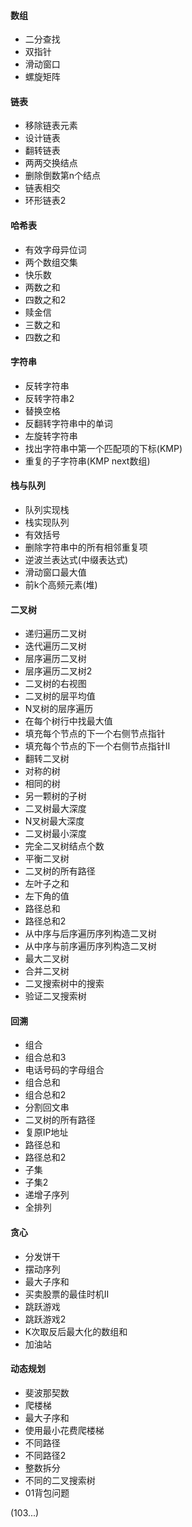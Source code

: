 #### 数组
- 二分查找
- 双指针
- 滑动窗口
- 螺旋矩阵

#### 链表
- 移除链表元素
- 设计链表
- 翻转链表
- 两两交换结点
- 删除倒数第n个结点
- 链表相交
- 环形链表2

#### 哈希表
- 有效字母异位词
- 两个数组交集
- 快乐数
- 两数之和
- 四数之和2
- 赎金信
- 三数之和
- 四数之和

#### 字符串
- 反转字符串
- 反转字符串2
- 替换空格
- 反翻转字符串中的单词
- 左旋转字符串
- 找出字符串中第一个匹配项的下标(KMP)
- 重复的子字符串(KMP next数组)

#### 栈与队列
- 队列实现栈
- 栈实现队列
- 有效括号
- 删除字符串中的所有相邻重复项
- 逆波兰表达式(中缀表达式)
- 滑动窗口最大值
- 前k个高频元素(堆)

#### 二叉树
- 递归遍历二叉树
- 迭代遍历二叉树
- 层序遍历二叉树
- 层序遍历二叉树2
- 二叉树的右视图
- 二叉树的层平均值
- N叉树的层序遍历
- 在每个树行中找最大值
- 填充每个节点的下一个右侧节点指针
- 填充每个节点的下一个右侧节点指针II
- 翻转二叉树
- 对称的树
- 相同的树
- 另一颗树的子树
- 二叉树最大深度
- N叉树最大深度
- 二叉树最小深度
- 完全二叉树结点个数
- 平衡二叉树
- 二叉树的所有路径
- 左叶子之和
- 左下角的值
- 路径总和
- 路径总和2
- 从中序与后序遍历序列构造二叉树
- 从中序与前序遍历序列构造二叉树
- 最大二叉树
- 合并二叉树
- 二叉搜索树中的搜索
- 验证二叉搜索树

#### 回溯
- 组合
- 组合总和3
- 电话号码的字母组合
- 组合总和
- 组合总和2
- 分割回文串
- 二叉树的所有路径
- 复原IP地址
- 路径总和
- 路径总和2
- 子集
- 子集2
- 递增子序列
- 全排列

#### 贪心
- 分发饼干
- 摆动序列
- 最大子序和
- 买卖股票的最佳时机II
- 跳跃游戏
- 跳跃游戏2
- K次取反后最大化的数组和
- 加油站

#### 动态规划
- 斐波那契数
- 爬楼梯
- 最大子序和
- 使用最小花费爬楼梯
- 不同路径
- 不同路径2
- 整数拆分
- 不同的二叉搜索树
- 01背包问题

(103...)